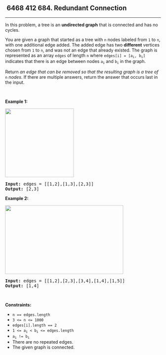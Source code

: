 <h2> 6468 412
684. Redundant Connection</h2><hr><div><p>In this problem, a tree is an <strong>undirected graph</strong> that is connected and has no cycles.</p>

<p>You are given a graph that started as a tree with <code>n</code> nodes labeled from <code>1</code> to <code>n</code>, with one additional edge added. The added edge has two <strong>different</strong> vertices chosen from <code>1</code> to <code>n</code>, and was not an edge that already existed. The graph is represented as an array <code>edges</code> of length <code>n</code> where <code>edges[i] = [a<sub>i</sub>, b<sub>i</sub>]</code> indicates that there is an edge between nodes <code>a<sub>i</sub></code> and <code>b<sub>i</sub></code> in the graph.</p>

<p>Return <em>an edge that can be removed so that the resulting graph is a tree of </em><code>n</code><em> nodes</em>. If there are multiple answers, return the answer that occurs last in the input.</p>

<p>&nbsp;</p>
<p><strong class="example">Example 1:</strong></p>
<img alt="" src="https://assets.leetcode.com/uploads/2021/05/02/reduntant1-1-graph.jpg" style="width: 222px; height: 222px;">
<pre><strong>Input:</strong> edges = [[1,2],[1,3],[2,3]]
<strong>Output:</strong> [2,3]
</pre>

<p><strong class="example">Example 2:</strong></p>
<img alt="" src="https://assets.leetcode.com/uploads/2021/05/02/reduntant1-2-graph.jpg" style="width: 382px; height: 222px;">
<pre><strong>Input:</strong> edges = [[1,2],[2,3],[3,4],[1,4],[1,5]]
<strong>Output:</strong> [1,4]
</pre>

<p>&nbsp;</p>
<p><strong>Constraints:</strong></p>

<ul>
	<li><code>n == edges.length</code></li>
	<li><code>3 &lt;= n &lt;= 1000</code></li>
	<li><code>edges[i].length == 2</code></li>
	<li><code>1 &lt;= a<sub>i</sub> &lt; b<sub>i</sub> &lt;= edges.length</code></li>
	<li><code>a<sub>i</sub> != b<sub>i</sub></code></li>
	<li>There are no repeated edges.</li>
	<li>The given graph is connected.</li>
</ul>
</div>